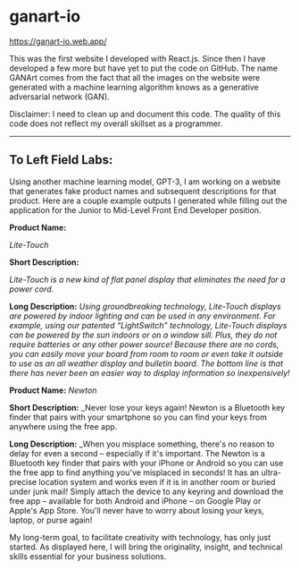# ganart-io

https://ganart-io.web.app/

This was the first website I developed with React.js. Since then I have developed a few more but have yet to put the code on GitHub.
The name GANArt comes from the fact that all the images on the website were generated with a machine learning algorithm knows as a generative adversarial network (GAN).

Disclaimer: I need to clean up and document this code. The quality of this code does not reflect my overall skillset as a programmer.
_________________________________________________________________________________________________________________________________________________________________________________

## To Left Field Labs:

Using another machine learning model, GPT-3, I am working on a website that generates fake product names and subsequent descriptions for that product. Here are a couple example outputs I generated while filling out the application for the Junior to Mid-Level Front End Developer position.

  **Product Name:**
  
  _Lite-Touch_

  **Short Description:**
  
  _Lite-Touch is a new kind of flat panel display that eliminates the need for a power cord._

  **Long Description:**
   _Using groundbreaking technology, Lite-Touch displays are powered by indoor lighting and can be used in any environment. For example, using our patented “LightSwitch”  technology, Lite-Touch displays can be powered by the sun indoors or on a window sill. Plus, they do not require batteries or any other power source! Because there are no cords, you can easily move your board from room to room or even take it outside to use as an all weather display and bulletin board. The bottom line is that there has never been an easier way to display information so inexpensively!_

  **Product Name:**
  _Newton_

  **Short Description:**
  _Never lose your keys again! Newton is a Bluetooth key finder that pairs with your smartphone so you can find your keys from anywhere using the free app.

  **Long Description:**
  _When you misplace something, there's no reason to delay for even a second – especially if it's important. The Newton is a Bluetooth key finder that pairs with your iPhone or Android so you can use the free app to find anything you've misplaced in seconds! It has an ultra-precise location system and works even if it is in another room or buried under junk mail! Simply attach the device to any keyring and download the free app – available for both Android and iPhone – on Google Play or Apple's App Store. You'll never have to worry about losing your keys, laptop, or purse again!
  
  
  
My long-term goal, to facilitate creativity with technology, has only just started. As displayed here, I will bring the originality, insight, and technical skills essential for your business solutions.
